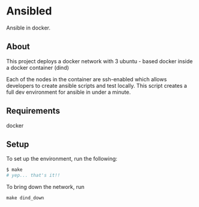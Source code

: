 # Ansibled

Ansible in docker.

## About

This project deploys a docker network with 3 ubuntu - based docker inside a docker container (dind)

Each of the nodes in the container are ssh-enabled which allows developers to create ansible scripts and test locally. This script creates a full dev environment for ansible in under a minute.

## Requirements

docker

## Setup

To set up the environment, run the following:

```sh
$ make
# yep... that's it!!
```

To bring down the network, run

```
make dind_down
```
